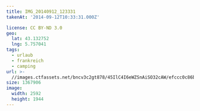 ```yaml
---
title: IMG_20140912_123331
takenAt: '2014-09-12T10:33:31.000Z'

license: CC BY-ND 3.0
geo:
  lat: 43.132752
  lng: 5.757041
tags:
  - urlaub
  - frankreich
  - camping
url: >-
  //images.ctfassets.net/bncv3c2gt878/45IlC4I6eWZSnAiSO32cAW/efccc0c86b69f7960a1e0fac6beec8ae/img_20140912_123331_28278610156_o
size: 1367906
image:
  width: 2592
  height: 1944
---
```

